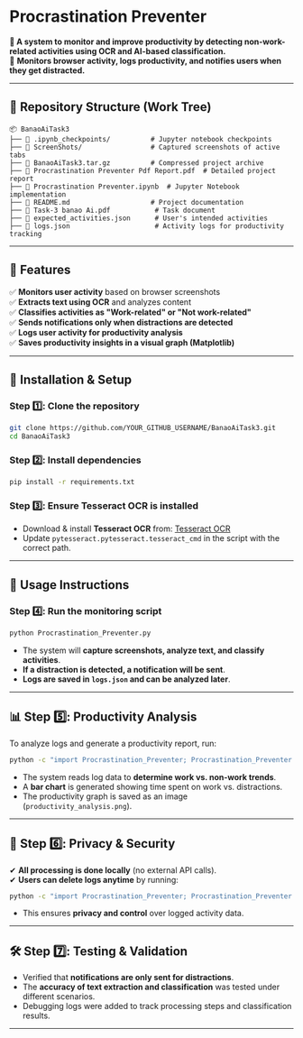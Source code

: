 # **Procrastination Preventer**

**📌 A system to monitor and improve productivity by detecting non-work-related activities using OCR and AI-based classification.**  
🚀 **Monitors browser activity, logs productivity, and notifies users when they get distracted.**  

---

## **📂 Repository Structure (Work Tree)**  
```
📦 BanaoAiTask3
├── 📂 .ipynb_checkpoints/          # Jupyter notebook checkpoints
├── 📂 ScreenShots/                 # Captured screenshots of active tabs
├── 📜 BanaoAiTask3.tar.gz          # Compressed project archive
├── 📜 Procrastination Preventer Pdf Report.pdf  # Detailed project report
├── 📜 Procrastination Preventer.ipynb  # Jupyter Notebook implementation
├── 📜 README.md                    # Project documentation
├── 📜 Task-3 banao Ai.pdf           # Task document
├── 📜 expected_activities.json      # User's intended activities
├── 📜 logs.json                     # Activity logs for productivity tracking
```

---

## **📌 Features**
✅ **Monitors user activity** based on browser screenshots  
✅ **Extracts text using OCR** and analyzes content  
✅ **Classifies activities as "Work-related" or "Not work-related"**  
✅ **Sends notifications only when distractions are detected**  
✅ **Logs user activity for productivity analysis**  
✅ **Saves productivity insights in a visual graph (Matplotlib)**  

---

## **🔧 Installation & Setup**

### **Step 1️⃣: Clone the repository**  
```bash
git clone https://github.com/YOUR_GITHUB_USERNAME/BanaoAiTask3.git
cd BanaoAiTask3
```

### **Step 2️⃣: Install dependencies**  
```bash
pip install -r requirements.txt
```

### **Step 3️⃣: Ensure Tesseract OCR is installed**  
- Download & install **Tesseract OCR** from: [Tesseract OCR](https://github.com/tesseract-ocr/tesseract)  
- Update `pytesseract.pytesseract.tesseract_cmd` in the script with the correct path.

---

## **🚀 Usage Instructions**

### **Step 4️⃣: Run the monitoring script**  
```bash
python Procrastination_Preventer.py
```
- The system will **capture screenshots, analyze text, and classify activities**.
- **If a distraction is detected, a notification will be sent**.
- **Logs are saved in `logs.json` and can be analyzed later**.

---

## **📊 Step 5️⃣: Productivity Analysis**
To analyze logs and generate a productivity report, run:
```bash
python -c "import Procrastination_Preventer; Procrastination_Preventer.analyze_logs()"
```
- The system reads log data to **determine work vs. non-work trends**.
- A **bar chart** is generated showing time spent on work vs. distractions.
- The productivity graph is saved as an image (`productivity_analysis.png`).

---

## **📜 Step 6️⃣: Privacy & Security**
✔ **All processing is done locally** (no external API calls).  
✔ **Users can delete logs anytime** by running:  
```bash
python -c "import Procrastination_Preventer; Procrastination_Preventer.delete_logs()"
```
- This ensures **privacy and control** over logged activity data.

---

## **🛠 Step 7️⃣: Testing & Validation**
- Verified that **notifications are only sent for distractions**.
- The **accuracy of text extraction and classification** was tested under different scenarios.
- Debugging logs were added to track processing steps and classification results.

---  


